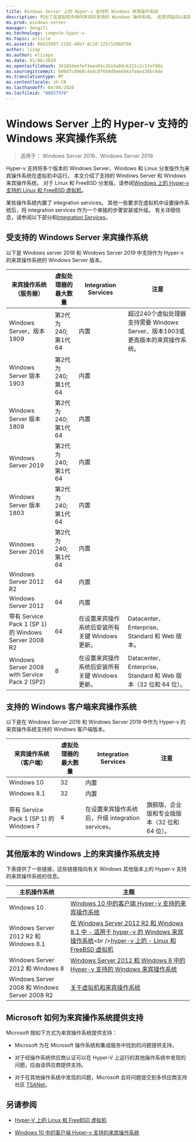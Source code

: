 ```yaml
---
title: Windows Server 上的 Hyper-v 支持的 Windows 来宾操作系统
description: 列出了在虚拟机中用作来宾的支持的 Windows 操作系统。 还提供指向以前版本的 Hyper-v 的类似文章的链接。
ms.prod: windows-server
manager: dongill
ms.technology: compute-hyper-v
ms.topic: article
ms.assetid: 06b35897-2192-48b7-8c2d-125c520b0786
author: lizap
ms.author: elizapo
ms.date: 01/08/2019
ms.openlocfilehash: 34183deefef3eea94c2b1da8dcb111c2c17efd8a
ms.sourcegitcommit: b00d7c8968c4adc8f699dbee694afe6ed36bc9de
ms.translationtype: MT
ms.contentlocale: zh-CN
ms.lasthandoff: 04/08/2020
ms.locfileid: "80857970"
---
```

# <a name="supported-windows-guest-operating-systems-for-hyper-v-on-windows-server"></a>Windows Server 上的 Hyper-v 支持的 Windows 来宾操作系统

>适用于： Windows Server 2016、Windows Server 2019

Hyper-v 支持将多个版本的 Windows Server、Windows 和 Linux 分发版作为来宾操作系统在虚拟机中运行。 本文介绍了支持的 Windows Server 和 Windows 来宾操作系统。 对于 Linux 和 FreeBSD 分发版，请参阅[Windows 上的 Hyper-v 支持的 Linux 和 FreeBSD 虚拟机](Supported-Linux-and-FreeBSD-virtual-machines-for-Hyper-V-on-Windows.md)。  
    
某些操作系统内置了 integration services。 其他一些要求在虚拟机中设置操作系统后，将 integration services 作为一个单独的步骤安装或升级。 有关详细信息，请参阅以下部分和[Integration Services](https://docs.microsoft.com/virtualization/hyper-v-on-windows/reference/integration-services)。  
  
## <a name="supported-windows-server-guest-operating-systems"></a>受支持的 Windows Server 来宾操作系统  

以下是 Windows server 2016 和 Windows Server 2019 中支持作为 Hyper-v 的来宾操作系统的 Windows Server 版本。 
  
|来宾操作系统（服务器）|虚拟处理器的最大数量|Integration Services|注意|  
|-------------------------------------|----------------------------------------|------------------------|---------| 
|Windows Server，版本1909 |第2代为 240;<br>第1代64|内置|超过240个虚拟处理器支持需要 Windows Server、版本1903或更高版本的来宾操作系统。| 
|Windows Server 版本 1903 |第2代为 240;<br>第1代64|内置||
|Windows Server 版本 1809 |第2代为 240;<br>第1代64|内置|| 
|Windows Server 2019 |第2代为 240;<br>第1代64|内置||
|Windows Server 版本 1803 |第2代为 240;<br>第1代64|内置|| 
|Windows Server 2016 |第2代为 240;<br>第1代64|内置|| 
|Windows Server 2012 R2 |64|内置||  
|Windows Server 2012 |64|内置||  
|带有 Service Pack 1 (SP 1) 的 Windows Server 2008 R2|64|在设置来宾操作系统后安装所有关键 Windows 更新。|Datacenter、Enterprise、Standard 和 Web 版本。|
|Windows Server 2008 with Service Pack 2 (SP2)|8|在设置来宾操作系统后安装所有关键 Windows 更新。|Datacenter、Enterprise、Standard 和 Web 版本（32 位和 64 位）。|  
  
## <a name="supported-windows-client-guest-operating-systems"></a>支持的 Windows 客户端来宾操作系统  

以下是在 Windows Server 2016 和 Windows Server 2019 中作为 Hyper-v 的来宾操作系统支持的 Windows 客户端版本。
  
|来宾操作系统（客户端）|虚拟处理器的最大数量|Integration Services|注意|  
|-------------------------------------|----------------------------------------|------------------------|---------|  
|Windows 10|32|内置||  
|Windows 8.1|32|内置||  
|带有 Service Pack 1 (SP 1) 的 Windows 7|4|在设置来宾操作系统后，升级 integration services。|旗舰版、企业版和专业版版本（32 位和 64 位）。|  
  
## <a name="guest-operating-system-support-on-other-versions-of-windows"></a>其他版本的 Windows 上的来宾操作系统支持  

下表提供了一些链接，这些链接指向有关 Windows 其他版本上的 Hyper-v 支持的来宾操作系统的信息。  
  
|主机操作系统|主题|  
|-------------------------|---------|  
|Windows 10|[Windows 10 中的客户端 Hyper-v 支持的来宾操作系统](https://docs.microsoft.com/virtualization/hyper-v-on-windows/about/supported-guest-os)|  
|Windows Server 2012 R2 和 Windows 8.1|[在 Windows Server 2012 R2 和 Windows 8.1 中 -   适用于 hyper-v 的 Windows 来宾操作系统](https://docs.microsoft.com/previous-versions/windows/it-pro/windows-server-2012-R2-and-2012/dn792027(v=ws.11))<br />[hyper-v 上的 -   Linux 和 FreeBSD 虚拟机](Supported-Linux-and-FreeBSD-virtual-machines-for-Hyper-V-on-Windows.md)|  
|Windows Server 2012 和 Windows 8|[Windows Server 2012 和 Windows 8 中的 Hyper-v 支持的 Windows 来宾操作系统](https://docs.microsoft.com/previous-versions/windows/it-pro/windows-server-2012-R2-and-2012/dn792028(v=ws.11))|  
|Windows Server 2008 和 Windows Server 2008 R2|[关于虚拟机和来宾操作系统](https://docs.microsoft.com/previous-versions/windows/it-pro/windows-server-2008-R2-and-2008/cc794868(v=ws.10))|  
  
## <a name="how-microsoft-provides-support-for-guest-operating-systems"></a>Microsoft 如何为来宾操作系统提供支持  

Microsoft 按如下方式为来宾操作系统提供支持：  
  
-   Microsoft 为在 Microsoft 操作系统和集成服务中找到的问题提供支持。  
  
-   对于经操作系统供应商认证可以在 Hyper-V 上运行的其他操作系统中发现的问题，应由该供应商提供支持。  
  
-   对于在其他操作系统中发现的问题，Microsoft 会将问题提交到多供应商支持社区 [TSANet](https://www.tsanet.org/)。  
  
## <a name="see-also"></a>另请参阅  
  
-   [Hyper-V 上的 Linux 和 FreeBSD 虚拟机](Supported-Linux-and-FreeBSD-virtual-machines-for-Hyper-V-on-Windows.md)  
  
-   [Windows 10 中的客户端 Hyper-v 支持的来宾操作系统](https://docs.microsoft.com/virtualization/hyper-v-on-windows/about/supported-guest-os)  
  



